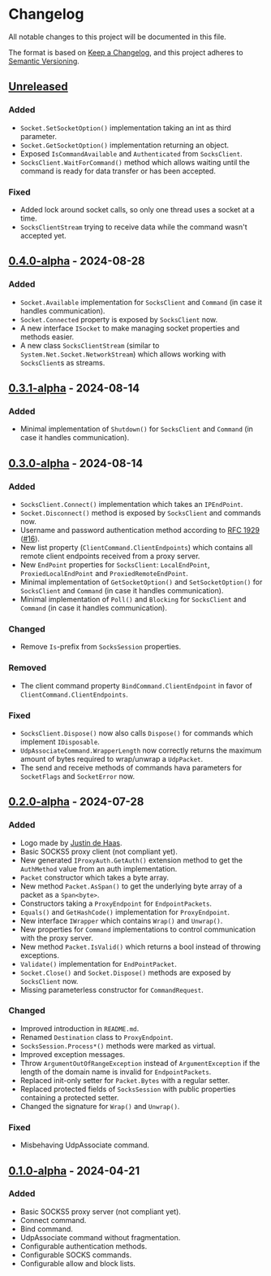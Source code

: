 # Changelog

All notable changes to this project will be documented in this file.

The format is based on [Keep a Changelog](https://keepachangelog.com/en/1.1.0/),
and this project adheres to [Semantic Versioning](https://semver.org/spec/v2.0.0.html).

## [Unreleased]

### Added

- `Socket.SetSocketOption()` implementation taking an int as third parameter.
- `Socket.GetSocketOption()` implementation returning an object.
- Exposed `IsCommandAvailable` and `Authenticated` from `SocksClient`.
- `SocksClient.WaitForCommand()` method which allows waiting until the command
  is ready for data transfer or has been accepted.

### Fixed

- Added lock around socket calls, so only one thread uses a socket at a time.
- `SocksClientStream` trying to receive data while the command wasn't accepted yet.

## [0.4.0-alpha] - 2024-08-28

### Added

- `Socket.Available` implementation
  for `SocksClient` and `Command` (in case it handles communication).
- `Socket.Connected` property is exposed by `SocksClient` now.
- A new interface `ISocket` to make managing socket 
  properties and methods easier.
- A new class `SocksClientStream` (similar to `System.Net.Socket.NetworkStream`)
  which allows working with `SocksClient`s as streams. 

## [0.3.1-alpha] - 2024-08-14

### Added

- Minimal implementation of `Shutdown()`
  for `SocksClient` and `Command` (in case it handles communication).

## [0.3.0-alpha] - 2024-08-14

### Added

- `SocksClient.Connect()` implementation which takes an `IPEndPoint`.
- `Socket.Disconnect()` method is exposed by `SocksClient` and commands now.
- Username and password authentication method
  according to [RFC 1929](https://datatracker.ietf.org/doc/html/rfc1929) ([#16]).
- New list property (`ClientCommand.ClientEndpoints`) which contains
  all remote client endpoints received from a proxy server.
- New `EndPoint` properties for `SocksClient`:
  `LocalEndPoint`, `ProxiedLocalEndPoint` and `ProxiedRemoteEndPoint`.
- Minimal implementation of `GetSocketOption()` and `SetSocketOption()`
  for `SocksClient` and `Command` (in case it handles communication).
- Minimal implementation of `Poll()` and `Blocking` 
  for `SocksClient` and `Command` (in case it handles communication).

### Changed

- Remove `Is`-prefix from `SocksSession` properties.

### Removed

- The client command property `BindCommand.ClientEndpoint`
  in favor of `ClientCommand.ClientEndpoints`.

### Fixed

- `SocksClient.Dispose()` now also calls `Dispose()` for commands
  which implement `IDisposable`.
- `UdpAssociateCommand.WrapperLength` now correctly returns the maximum amount 
  of bytes required to wrap/unwrap a `UdpPacket`.
- The send and receive methods of commands hava parameters for
  `SocketFlags` and `SocketError` now.

## [0.2.0-alpha] - 2024-07-28

### Added

- Logo made by [Justin de Haas](https://onemuri.nl/).
- Basic SOCKS5 proxy client (not compliant yet).
- New generated `IProxyAuth.GetAuth()` extension method
  to get the `AuthMethod` value from an auth implementation.
- `Packet` constructor which takes a byte array.
- New method `Packet.AsSpan()` to get the underlying byte array of a packet
  as a `Span<byte>`.
- Constructors taking a `ProxyEndpoint` for `EndpointPackets`.
- `Equals()` and `GetHashCode()` implementation for `ProxyEndpoint`.
- New interface `IWrapper` which contains `Wrap()` and `Unwrap()`.
- New properties for `Command` implementations to control communication
  with the proxy server.
- New method `Packet.IsValid()` which returns a bool instead of throwing exceptions. 
- `Validate()` implementation for `EndPointPacket`.
- `Socket.Close()` and `Socket.Dispose()` methods are exposed by `SocksClient` now.
- Missing parameterless constructor for `CommandRequest`.

### Changed

- Improved introduction in `README.md`.
- Renamed `Destination` class to `ProxyEndpoint`.
- `SocksSession.Process*()` methods were marked as virtual.
- Improved exception messages.
- Throw `ArgumentOutOfRangeException` instead of `ArgumentException`
  if the length of the domain name is invalid for `EndpointPackets`.
- Replaced init-only setter for `Packet.Bytes` with a regular setter.
- Replaced protected fields of `SocksSession` with public properties
  containing a protected setter.
- Changed the signature for `Wrap()` and `Unwrap()`.

### Fixed

- Misbehaving UdpAssociate command.

## [0.1.0-alpha] - 2024-04-21

### Added

- Basic SOCKS5 proxy server (not compliant yet).
- Connect command.
- Bind command.
- UdpAssociate command without fragmentation.
- Configurable authentication methods.
- Configurable SOCKS commands.
- Configurable allow and block lists.

[Unreleased]: https://github.com/TSRBerry/RyuSOCKS/compare/v0.4.0-alpha...HEAD
[0.4.0-alpha]: https://github.com/TSRBerry/RyuSOCKS/compare/v0.3.1-alpha...v0.4.0-alpha
[0.3.1-alpha]: https://github.com/TSRBerry/RyuSOCKS/compare/v0.3.0-alpha...v0.3.1-alpha
[0.3.0-alpha]: https://github.com/TSRBerry/RyuSOCKS/compare/v0.2.0-alpha...v0.3.0-alpha
[0.2.0-alpha]: https://github.com/TSRBerry/RyuSOCKS/compare/v0.1.0-alpha...v0.2.0-alpha
[0.1.0-alpha]: https://github.com/TSRBerry/RyuSOCKS/releases/tag/v0.1.0-alpha

[#16]: https://github.com/TSRBerry/RyuSOCKS/pull/16
